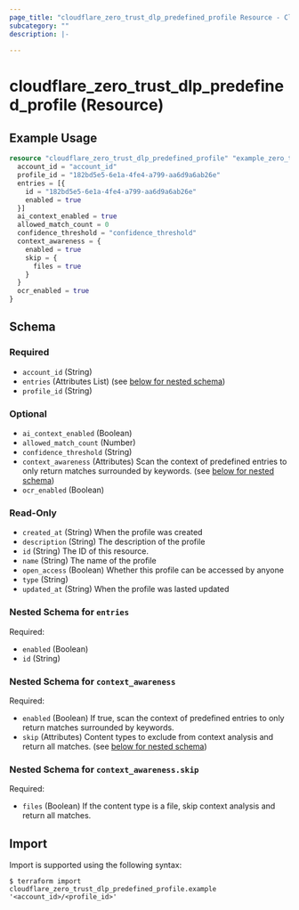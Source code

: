 ```yaml
---
page_title: "cloudflare_zero_trust_dlp_predefined_profile Resource - Cloudflare"
subcategory: ""
description: |-
  
---
```


# cloudflare_zero_trust_dlp_predefined_profile (Resource)



## Example Usage

```terraform
resource "cloudflare_zero_trust_dlp_predefined_profile" "example_zero_trust_dlp_predefined_profile" {
  account_id = "account_id"
  profile_id = "182bd5e5-6e1a-4fe4-a799-aa6d9a6ab26e"
  entries = [{
    id = "182bd5e5-6e1a-4fe4-a799-aa6d9a6ab26e"
    enabled = true
  }]
  ai_context_enabled = true
  allowed_match_count = 0
  confidence_threshold = "confidence_threshold"
  context_awareness = {
    enabled = true
    skip = {
      files = true
    }
  }
  ocr_enabled = true
}
```

<!-- schema generated by tfplugindocs -->
## Schema

### Required

- `account_id` (String)
- `entries` (Attributes List) (see [below for nested schema](#nestedatt--entries))
- `profile_id` (String)

### Optional

- `ai_context_enabled` (Boolean)
- `allowed_match_count` (Number)
- `confidence_threshold` (String)
- `context_awareness` (Attributes) Scan the context of predefined entries to only return matches surrounded by keywords. (see [below for nested schema](#nestedatt--context_awareness))
- `ocr_enabled` (Boolean)

### Read-Only

- `created_at` (String) When the profile was created
- `description` (String) The description of the profile
- `id` (String) The ID of this resource.
- `name` (String) The name of the profile
- `open_access` (Boolean) Whether this profile can be accessed by anyone
- `type` (String)
- `updated_at` (String) When the profile was lasted updated

<a id="nestedatt--entries"></a>
### Nested Schema for `entries`

Required:

- `enabled` (Boolean)
- `id` (String)


<a id="nestedatt--context_awareness"></a>
### Nested Schema for `context_awareness`

Required:

- `enabled` (Boolean) If true, scan the context of predefined entries to only return matches surrounded by keywords.
- `skip` (Attributes) Content types to exclude from context analysis and return all matches. (see [below for nested schema](#nestedatt--context_awareness--skip))

<a id="nestedatt--context_awareness--skip"></a>
### Nested Schema for `context_awareness.skip`

Required:

- `files` (Boolean) If the content type is a file, skip context analysis and return all matches.

## Import

Import is supported using the following syntax:

```shell
$ terraform import cloudflare_zero_trust_dlp_predefined_profile.example '<account_id>/<profile_id>'
```
